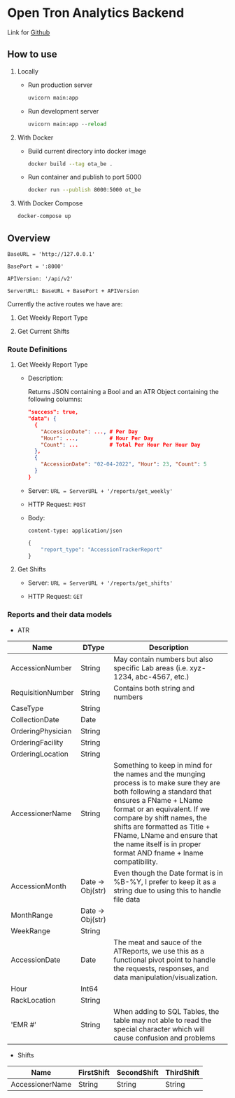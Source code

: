 # Open Tron Analytics Backend

Link for [Github](https://github.com/mythreopen/OTA_Backend)

## How to use

1. Locally

   - Run production server

      ```python
      uvicorn main:app
      ```

   - Run development server

      ```python
      uvicorn main:app --reload
      ```

2. With Docker

   - Build current directory into docker image

      ```zsh
      docker build --tag ota_be .
      ```

   - Run container and publish to port 5000

      ```zsh
      docker run --publish 8000:5000 ot_be
      ```

3. With Docker Compose

    ```zsh
    docker-compose up
    ```

## Overview

`BaseURL = 'http://127.0.0.1'`

`BasePort = ':8000'`

`APIVersion: '/api/v2'`

`ServerURL: BaseURL + BasePort + APIVersion`

Currently the active routes we have are:

  1. Get Weekly Report Type

  2. Get Current Shifts

### Route Definitions

1. Get Weekly Report Type

   - Description:

      Returns JSON containing a Bool and an ATR Object containing the following columns:

        ```json
        "success": true,
        "data": {
          {
            "AccessionDate": ..., # Per Day
            "Hour": ...,          # Hour Per Day
            "Count": ...          # Total Per Hour Per Hour Day
          },
          {
            "AccessionDate": "02-04-2022", "Hour": 23, "Count": 5
          }
        }
        ```

   - Server: `URL = ServerURL + '/reports/get_weekly'`

   - HTTP Request: `POST`

   - Body:

      `content-type: application/json`

      ```python
      {
          "report_type": "AccessionTrackerReport"
      }
      ```

2. Get Shifts

   - Server: `URL = ServerURL + '/reports/get_shifts'`

   - HTTP Request: `GET`

### Reports and their data models

- ATR

| Name              | DType            | Description                                                                                                                                                                                                                                                                                                                                  |
|-------------------|------------------|----------------------------------------------------------------------------------------------------------------------------------------------------------------------------------------------------------------------------------------------------------------------------------------------------------------------------------------------|
| AccessionNumber   | String           | May contain numbers but also specific Lab areas (i.e. xyz-1234, abc-4567, etc.)                                                                                                                                                                                                                                                              |
| RequisitionNumber | String           | Contains both string and numbers                                                                                                                                                                                                                                                                                                             |
| CaseType          | String           |                                                                                                                                                                                                                                                                                                                                              |
| CollectionDate    | Date             |                                                                                                                                                                                                                                                                                                                                              |
| OrderingPhysician | String           |                                                                                                                                                                                                                                                                                                                                              |
| OrderingFacility  | String           |                                                                                                                                                                                                                                                                                                                                              |
| OrderingLocation  | String           |                                                                                                                                                                                                                                                                                                                                              |
| AccessionerName   | String           | Something to keep in mind for the names and the munging process is to make sure they are both following a standard that ensures a FName + LName format or an equivalent. If we compare by shift names, the shifts are formatted as Title + FName, LName and ensure that the name itself is in proper format AND fname + lname compatibility. |
| AccessionMonth    | Date -> Obj(str) | Even though the Date format is in %B-%Y, I prefer to keep it as a string due to using this to handle file data                                                                                                                                                                                                                               |
| MonthRange        | Date -> Obj(str) |                                                                                                                                                                                                                                                                                                                                              |
| WeekRange         | String           |                                                                                                                                                                                                                                                                                                                                              |
| AccessionDate     | Date             | The meat and sauce of the ATReports, we use this as a functional pivot point to handle the requests, responses, and data manipulation/visualization.                                                                                                                                                                                         |
| Hour              | Int64            |                                                                                                                                                                                                                                                                                                                                              |
| RackLocation      | String           |
| 'EMR #'           | String           | When adding to SQL Tables, the table may not able to read the special character which will cause confusion and problems|

- Shifts

| Name            | FirstShift | SecondShift | ThirdShift |
|-----------------|------------|-------------|------------|
| AccessionerName | String     | String      | String     |